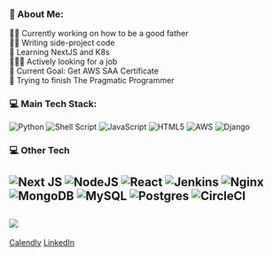 ### 💫 About Me:
👨‍🍼 Currently working on how to be a good father<br>✍🏻 Writing side-project code<br>🚀 Learning NextJS and K8s<br>🧑🏻‍💻 Actively looking for a job<br>🎯 Current Goal: Get AWS SAA Certificate<br>📖 Trying to finish The Pragmatic Programmer


### 💻 Main Tech Stack:
![Python](https://img.shields.io/badge/python-3670A0?style=flat-square&logo=python&logoColor=ffdd54) ![Shell Script](https://img.shields.io/badge/shell_script-%23121011.svg?style=flat-square&logo=gnu-bash&logoColor=white) ![JavaScript](https://img.shields.io/badge/javascript-%23323330.svg?style=flat-square&logo=javascript&logoColor=%23F7DF1E) ![HTML5](https://img.shields.io/badge/html5-%23E34F26.svg?style=flat-square&logo=html5&logoColor=white) ![AWS](https://img.shields.io/badge/AWS-%23FF9900.svg?style=flat-square&logo=amazon-aws&logoColor=white) ![Django](https://img.shields.io/badge/django-%23092E20.svg?style=flat-square&logo=django&logoColor=white) 
### 💻 Other Tech
![Next JS](https://img.shields.io/badge/Next-black?style=flat-square&logo=next.js&logoColor=white) ![NodeJS](https://img.shields.io/badge/node.js-6DA55F?style=flat-square&logo=node.js&logoColor=white) ![React](https://img.shields.io/badge/react-%2320232a.svg?style=flat-square&logo=react&logoColor=%2361DAFB) ![Jenkins](https://img.shields.io/badge/jenkins-%232C5263.svg?style=flat-square&logo=jenkins&logoColor=white) ![Nginx](https://img.shields.io/badge/nginx-%23009639.svg?style=flat-square&logo=nginx&logoColor=white) ![MongoDB](https://img.shields.io/badge/MongoDB-%234ea94b.svg?style=flat-square&logo=mongodb&logoColor=white) ![MySQL](https://img.shields.io/badge/mysql-4479A1.svg?style=flat-square&logo=mysql&logoColor=white) ![Postgres](https://img.shields.io/badge/postgres-%23316192.svg?style=flat-square&logo=postgresql&logoColor=white) ![CircleCI](https://img.shields.io/badge/circleci-%23161616.svg?style=flat-square&logo=circleci&logoColor=white)
---
[![](https://visitcount.itsvg.in/api?id=ferdinandpolpol&icon=5&color=4)](https://visitcount.itsvg.in)
---
[Calendly](https://calendly.com/ferdinand-polpol/1hr-meet)
[LinkedIn](https://www.linkedin.com/in/ferdinand-polpol/)
